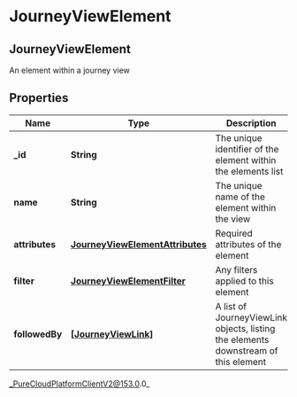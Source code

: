 # JourneyViewElement

## JourneyViewElement
An element within a journey view

## Properties

|Name | Type | Description | Notes|
|------------ | ------------- | ------------- | -------------|
| **_id** | **String** | The unique identifier of the element within the elements list | |
| **name** | **String** | The unique name of the element within the view | |
| **attributes** | [**JourneyViewElementAttributes**](JourneyViewElementAttributes) | Required attributes of the element | |
| **filter** | [**JourneyViewElementFilter**](JourneyViewElementFilter) | Any filters applied to this element | [optional] |
| **followedBy** | [**[JourneyViewLink]**](JourneyViewLink) | A list of JourneyViewLink objects, listing the elements downstream of this element | [optional] |



_PureCloudPlatformClientV2@153.0.0_
